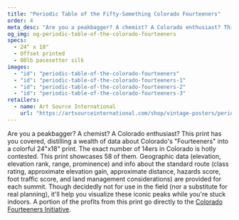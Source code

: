 ```yaml
---
title: "Periodic Table of the Fifty-Something Colorado Fourteeners"
order: 4
meta_desc: "Are you a peakbagger? A chemist? A Colorado enthusiast? This print has you covered, distilling a wealth of data about Colorado's 'Fourteeners' into a colorful 24x18 print."
og_img: og-periodic-table-of-the-colorado-fourteeners
specs:
  - 24" x 18"
  - Offset printed
  - 80lb pacesetter silk
images:
  - "id": "periodic-table-of-the-colorado-fourteeners"
  - "id": "periodic-table-of-the-colorado-fourteeners-1"
  - "id": "periodic-table-of-the-colorado-fourteeners-2"
  - "id": "periodic-table-of-the-colorado-fourteeners-3"
retailers:
  - name: Art Source International
    url: "https://artsourceinternational.com/shop/vintage-posters/periodic-table-of-the-fifty-something-colorado-fourteeners/"
---
```


Are you a peakbagger? A chemist? A Colorado enthusiast? This print has you covered, distilling a wealth of data about Colorado's "Fourteeners" into a colorful 24"x18" print. The exact number of 14ers in Colorado is hotly contested. This print showcases 58 of them. Geographic data (elevation, elevation rank, range, prominence) and info about the standard route (class rating, approximate elevation gain, approximate distance, hazards score, foot traffic score, and land management considerations) are provided for each summit. Though decidedly not for use in the field (nor a substitute for real planning), it'll help you visualize these iconic peaks while you're stuck indoors. A portion of the profits from this print go directly to the [Colorado Fourteeners Initiative](https://www.14ers.org/).
